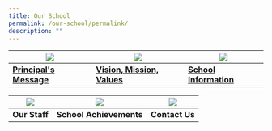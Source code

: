 ```yaml
---
title: Our School
permalink: /our-school/permalink/
description: ""
---
```

| ![](/images/Principal-Message.ico) | ![](/images/VMV.ico) | ![](/images/School%20Information.ico) |
| -------- | -------- | -------- |
| **[Principal's Message](/our-school/principals-message/)**     | **[Vision, Mission, Values](/our-school/vision-mission-values/)**     | **[School Information](/our-school/school-information/school-history/)**     |


| ![](/images/Our%20Staff.ico) | ![](/images/School%20Achievements.ico) | ![](/images/Contact%20Us.ico) |
| -------- | -------- | -------- |
| **Our Staff**     | **School Achievements**     | **Contact Us**     |